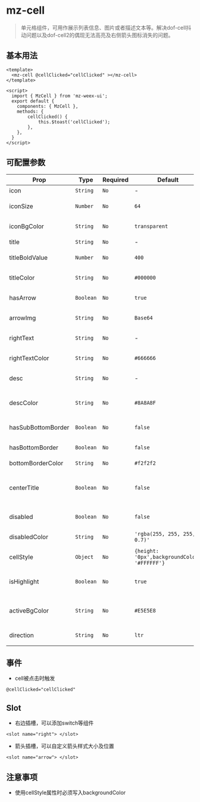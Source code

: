 # mz-cell

> 单元格组件，可用作展示列表信息、图片或者描述文本等。解决dof-cell抖动问题以及dof-cell2的偶现无法高亮及右侧箭头图标消失的问题。

## 基本用法

```vue
<template>
  <mz-cell @cellClicked="cellClicked" ></mz-cell>
</template>

<script>
  import { MzCell } from 'mz-weex-ui';
  export default {
  	components: { MzCell },
  	methods: {
        cellClicked() {
            this.$toast('cellClicked');
        },
    },
  }
</script>
```

## 可配置参数

| Prop | Type | Required | Default | Description |
|------|------|----------|---------|-------------|
| icon | `String` |`No`| - | 列表图标  |
| iconSize | `Number` |`No`| `64` | 列表图标尺寸  |
| iconBgColor | `String` |`No`| `transparent` | 列表图标背景颜色 |
| title | `String` |`No`| - | 列表标题  |
| titleBoldValue | `Number` |`No`| `400` | 列表标题加粗  |
| titleColor | `String` |`No`| `#000000` | 列表标题颜色  |
| hasArrow | `Boolean` |`No`| `true` | 列表右侧是否有箭头  |
| arrowImg | `String` |`No`| `Base64` | 右侧箭头样式 |
| rightText | `String` |`No`| - | 右侧"设置"文本文案  |
| rightTextColor | `String` |`No`| `#666666` | 右侧"设置"颜色  |
| desc | `String` |`No`| - | 展示说明信息 |
| descColor | `String` |`No`| `#8A8A8F` | 展示说明信息的字体颜色 |
| hasSubBottomBorder | `Boolean` |`No`| `false` | 是否有下内边框 |
| hasBottomBorder | `Boolean` |`No`| `false` | 是否有下边框 |
| bottomBorderColor | `String` |`No`| `#f2f2f2` | 下边框颜色 |
| centerTitle | `Boolean` |`No`| `false` | 标题是否居中（MzCell用作单选列表时可使用）  |
| disabled | `Boolean` |`No`| `false`| 是否禁用当前cell |
| disabledColor | `String` |`No`| `'rgba(255, 255, 255, 0.7)'` | 禁用样式背景颜色  |
| cellStyle | `Object` |`No`| `{height: '0px',backgroundColor: '#FFFFFF'}` | 自定义cell的样式 |
| isHighlight | `Boolean` |`No`| `true` | cell列表点击是否显示背景色 |
| activeBgColor | `String` |`No`| `#E5E5E8` | cell点中时的底色，类似:active |
| direction | `String` |`No`| `ltr` | rtl适用于阿拉伯语言 |

## 事件

- cell被点击时触发

```
@cellClicked="cellClicked"
```

## Slot

- 右边插槽，可以添加switch等组件

```vue
<slot name="right"> </slot>
```

- 箭头插槽，可以自定义箭头样式大小及位置

```vue
<slot name="arrow"> </slot>
```

## 注意事项

- 使用cellStyle属性时必须写入backgroundColor
